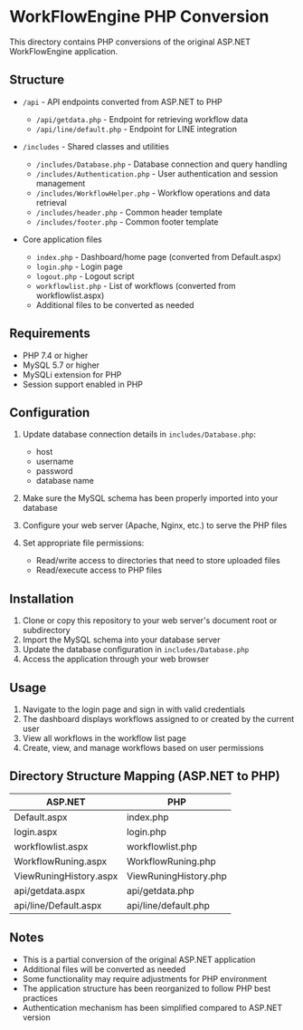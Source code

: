 # WorkFlowEngine PHP Conversion

This directory contains PHP conversions of the original ASP.NET WorkFlowEngine application.

## Structure

- `/api` - API endpoints converted from ASP.NET to PHP
  - `/api/getdata.php` - Endpoint for retrieving workflow data
  - `/api/line/default.php` - Endpoint for LINE integration

- `/includes` - Shared classes and utilities
  - `/includes/Database.php` - Database connection and query handling
  - `/includes/Authentication.php` - User authentication and session management
  - `/includes/WorkflowHelper.php` - Workflow operations and data retrieval
  - `/includes/header.php` - Common header template
  - `/includes/footer.php` - Common footer template

- Core application files
  - `index.php` - Dashboard/home page (converted from Default.aspx)
  - `login.php` - Login page
  - `logout.php` - Logout script
  - `workflowlist.php` - List of workflows (converted from workflowlist.aspx)
  - Additional files to be converted as needed

## Requirements

- PHP 7.4 or higher
- MySQL 5.7 or higher
- MySQLi extension for PHP
- Session support enabled in PHP

## Configuration

1. Update database connection details in `includes/Database.php`:
   - host
   - username
   - password
   - database name

2. Make sure the MySQL schema has been properly imported into your database

3. Configure your web server (Apache, Nginx, etc.) to serve the PHP files

4. Set appropriate file permissions:
   - Read/write access to directories that need to store uploaded files
   - Read/execute access to PHP files

## Installation

1. Clone or copy this repository to your web server's document root or subdirectory
2. Import the MySQL schema into your database server
3. Update the database configuration in `includes/Database.php`
4. Access the application through your web browser

## Usage

1. Navigate to the login page and sign in with valid credentials
2. The dashboard displays workflows assigned to or created by the current user
3. View all workflows in the workflow list page
4. Create, view, and manage workflows based on user permissions

## Directory Structure Mapping (ASP.NET to PHP)

| ASP.NET | PHP |
|---------|-----|
| Default.aspx | index.php |
| login.aspx | login.php |
| workflowlist.aspx | workflowlist.php |
| WorkflowRuning.aspx | WorkflowRuning.php |
| ViewRuningHistory.aspx | ViewRuningHistory.php |
| api/getdata.aspx | api/getdata.php |
| api/line/Default.aspx | api/line/default.php |

## Notes

- This is a partial conversion of the original ASP.NET application
- Additional files will be converted as needed
- Some functionality may require adjustments for PHP environment
- The application structure has been reorganized to follow PHP best practices
- Authentication mechanism has been simplified compared to ASP.NET version 